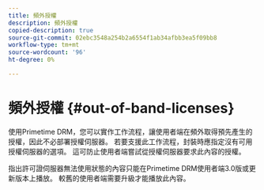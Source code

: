```yaml
---
title: 頻外授權
description: 頻外授權
copied-description: true
source-git-commit: 02ebc3548a254b2a6554f1ab34afbb3ea5f09bb8
workflow-type: tm+mt
source-wordcount: '96'
ht-degree: 0%

---
```


# 頻外授權 {#out-of-band-licenses}

使用Primetime DRM，您可以實作工作流程，讓使用者端在頻外取得預先產生的授權，因此不必部署授權伺服器。 若要支援此工作流程，封裝時應指定沒有可用授權伺服器的選項。 這可防止使用者端嘗試從授權伺服器要求此內容的授權。

指出許可證伺服器無法使用狀態的內容只能在Primetime DRM使用者端3.0版或更新版本上播放。 較舊的使用者端需要升級才能播放此內容。
